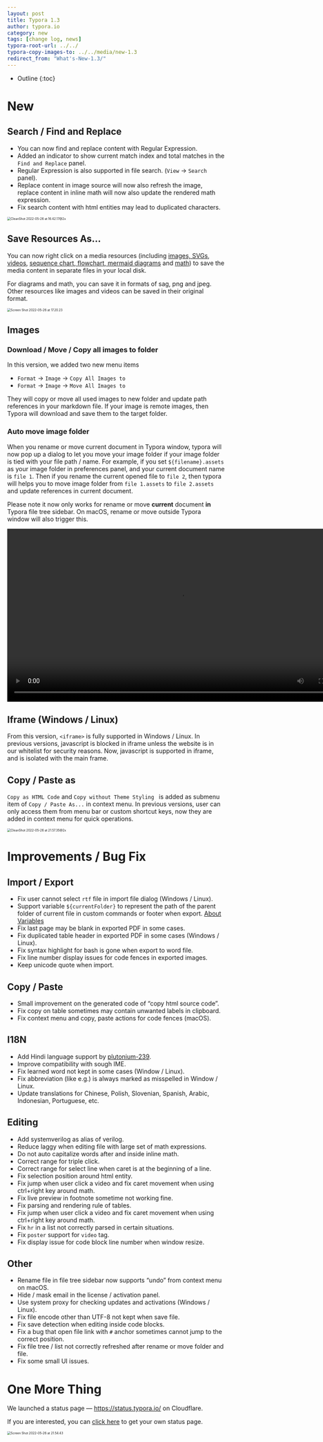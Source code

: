 ```yaml
---
layout: post
title: Typora 1.3
author: typora.io
category: new
tags: [change log, news]
typora-root-url: ../../
typora-copy-images-to: ../../media/new-1.3
redirect_from: "What's-New-1.3/"
---
```


* Outline
{:toc}
# New

## Search / Find and Replace

- You can now find and replace content with Regular Expression.
- Added an indicator to show current match index and total matches in the `Find and Replace` panel.
- Regular Expression is also supported in file search. (`View` → `Search` panel).
- Replace content in image source will now also refresh the image, replace content in inline math will now also update the rendered math expression.
- Fix search content with html entities may lead to duplicated characters.

<img src="/media/search/CleanShot 2022-05-26 at 16.42.17@2x.png" alt="CleanShot 2022-05-26 at 16.42.17@2x" style="zoom:50%;" />

## Save Resources As…

You can now right click on a media resources (including [images, SVGs](/Images/), [videos](/Media/#video), [sequence chart, flowchart, mermaid diagrams](/Draw-Diagrams-With-Markdown/) and [math](/Math/)) to save the media content in separate files in your local disk.

For diagrams and math, you can save it in formats of sag, png and jpeg. Other resources like images and videos can be saved in their original format.

<img src="/media/new-1.3/Screen Shot 2022-05-26 at 17.20.23.png" alt="Screen Shot 2022-05-26 at 17.20.23" style="zoom:50%;" />



## Images

### Download / Move / Copy all images to folder

In this version, we added two new menu items

- `Format` → `Image` → `Copy All Images to`
- `Format` → `Image` → `Move All Images to`

They will copy or move all used images to new folder and update path references in your markdown file. If your image is remote images, then Typora will download and save them to the target folder.

### Auto move image folder

When you rename or move current document in Typora window, typora will now pop up a dialog to let you move your image folder if your image folder is tied with your file path / name. For example, if you set `${filename}.assets` as your image folder in preferences panel, and your current document name is `file 1`. Then if you rename the current opened file to `file 2`, then typora will helps you to move image folder from `file 1.assets` to `file 2.assets` and update references in current document.

Please note it now only works for rename or move **current** document **in** Typora file tree sidebar. On macOS, rename or move outside Typora window will also trigger this.

<video src="/media/new-1.3/rename-file.mp4" style="height:400px"></video>

## Iframe (Windows / Linux)

From this version, `<iframe>` is fully supported in Windows / Linux. In previous versions, javascript is blocked in iframe unless the website is in our whitelist for security reasons. Now, javascript is supported in iframe, and is isolated with the main frame.

## Copy / Paste as

`Copy as HTML Code` and `Copy without Theme Styling ` is added as submenu item of `Copy / Paste As...` in context menu. In previous versions, user can only access them from menu bar or custom shortcut keys, now they are added in context menu for quick operations.

<img src="/media/new-1.3/CleanShot 2022-05-26 at 21.57.35@2x.png" alt="CleanShot 2022-05-26 at 21.57.35@2x" style="zoom:50%;" />

# Improvements / Bug Fix

## Import / Export

- Fix user cannot select `rtf` file in import file dialog (Windows / Linux).
- Support variable `${currentFolder}` to represent the path of the parent folder of current file in custom commands or footer when export. [About Variables](https://support.typora.io/Export/#variables)
- Fix last page may be blank in exported PDF in some cases.
- Fix duplicated table header in exported PDF in some cases (Windows / Linux).
- Fix syntax highlight for bash is gone when export to word file.
- Fix line number display issues for code fences in exported images.
- Keep unicode quote when import.

## Copy / Paste

- Small improvement on the generated code of “copy html source code”.
- Fix copy on table sometimes may contain unwanted labels in clipboard.
- Fix context menu and copy, paste actions for code fences (macOS).

## I18N

- Add Hindi language support by [plutonium-239](https://github.com/plutonium-239).
- Improve compatibility with sough IME.
- Fix learned word not kept in some cases (Window / Linux).
- Fix abbreviation (like e.g.) is always marked as misspelled in Window / Linux.
- Update translations for Chinese, Polish, Slovenian, Spanish, Arabic, Indonesian, Portuguese, etc.

## Editing

- Add systemverilog as alias of verilog.
- Reduce laggy when editing file with large set of math expressions.
- Do not auto capitalize words after and inside inline math.
- Correct range for triple click.
- Correct range for select line when caret is at the beginning of a line.
- Fix selection position around html entity.
- Fix jump when user click a video and fix caret movement when using ctrl+right key around math.
- Fix live preview in footnote sometime not working fine.
- Fix parsing and rendering rule of tables.
- Fix jump when user click a video and fix caret movement when using ctrl+right key around math.
- Fix `hr` in a list not correctly parsed in certain situations.
- Fix `poster` support for `video` tag.
- Fix display issue for code block line number when window resize.

## Other

- Rename file in file tree sidebar now supports “undo” from context menu on macOS.
- Hide / mask email in the license / activation panel.
- Use system proxy for checking updates and activations (Windows / Linux).
- Fix file encode other than UTF-8 not kept when save file.
- Fix save detection when editing inside code blocks.
- Fix a bug that open file link with `#` anchor sometimes cannot jump to the correct position.
- Fix file tree / list not correctly refreshed after rename or move folder and file.
- Fix some small UI issues.

# One More Thing

We launched a status page — <https://status.typora.io/> on Cloudflare. 

If you are interested, you can [click here](https://github.com/eidam/cf-workers-status-page) to get your own status page.

<img src="/media/new-1.3/Screen Shot 2022-05-26 at 21.54.43.png" alt="Screen Shot 2022-05-26 at 21.54.43" style="zoom:50%;" />
